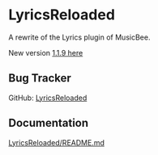 LyricsReloaded
==============

A rewrite of the Lyrics plugin of MusicBee.

New version [1.1.9 here](https://github.com/mbfrankz/LyricsReloaded/releases/tag/1.1.9/mb_LyricsReloaded.zip)

Bug Tracker
-----------
GitHub: [LyricsReloaded](https://github.com/mbfrankz/LyricsReloaded/issues)

Documentation
-------------
[LyricsReloaded/README.md](LyricsReloaded/README.md)
